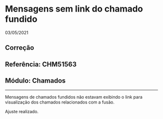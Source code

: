 # Mensagens sem link do chamado fundido
03/05/2021
## Correção
## Referência: CHM51563
## Módulo: Chamados
***

Mensagens de chamados fundidos não estavam exibindo o link para visualização dos chamados relacionados com a fusão.

Ajuste realizado.
